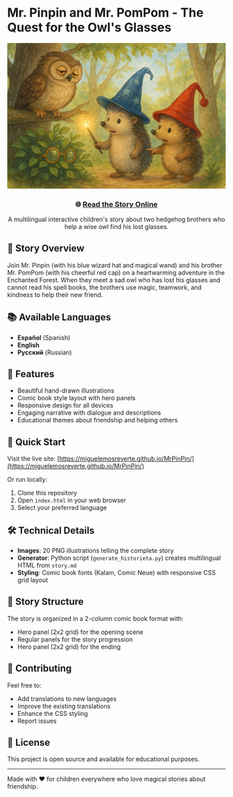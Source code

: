 # Mr. Pinpin and Mr. PomPom - The Quest for the Owl's Glasses

<div align="center">
  <img src="02_Screenshot_2025-08-03_at_15.11.40.png" alt="Mr. Pinpin and Mr. PomPom meet the Wise Owl" width="600">
  
  ### 🌐 [Read the Story Online](https://miguelemosreverte.github.io/MrPinPin/)
  
  A multilingual interactive children's story about two hedgehog brothers who help a wise owl find his lost glasses.
</div>

## 🌟 Story Overview

Join Mr. Pinpin (with his blue wizard hat and magical wand) and his brother Mr. PomPom (with his cheerful red cap) on a heartwarming adventure in the Enchanted Forest. When they meet a sad owl who has lost his glasses and cannot read his spell books, the brothers use magic, teamwork, and kindness to help their new friend.

## 📚 Available Languages

- **Español** (Spanish)
- **English** 
- **Русский** (Russian)

## 🎨 Features

- Beautiful hand-drawn illustrations
- Comic book style layout with hero panels
- Responsive design for all devices
- Engaging narrative with dialogue and descriptions
- Educational themes about friendship and helping others

## 🚀 Quick Start

Visit the live site: [https://miguelemosreverte.github.io/MrPinPin/](https://miguelemosreverte.github.io/MrPinPin/)

Or run locally:
1. Clone this repository
2. Open `index.html` in your web browser
3. Select your preferred language

## 🛠️ Technical Details

- **Images**: 20 PNG illustrations telling the complete story
- **Generator**: Python script (`generate_historieta.py`) creates multilingual HTML from `story.md`
- **Styling**: Comic book fonts (Kalam, Comic Neue) with responsive CSS grid layout

## 📝 Story Structure

The story is organized in a 2-column comic book format with:
- Hero panel (2x2 grid) for the opening scene
- Regular panels for the story progression
- Hero panel (2x2 grid) for the ending

## 🤝 Contributing

Feel free to:
- Add translations to new languages
- Improve the existing translations
- Enhance the CSS styling
- Report issues

## 📄 License

This project is open source and available for educational purposes.

---

Made with ❤️ for children everywhere who love magical stories about friendship.